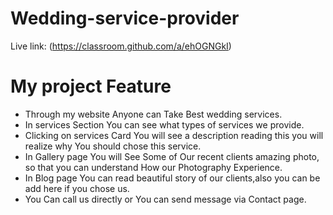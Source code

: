 # Wedding-service-provider

Live link: (https://classroom.github.com/a/ehOGNGkI)





# My project Feature
- Through my website Anyone can Take Best wedding services.
- In services Section You can see what types of services we provide.
- Clicking on services Card You will see a description reading this you will realize why You should chose this service.
- In Gallery page You will See Some of Our recent clients amazing photo, so that you can understand How our Photography Experience.
- In Blog page You can read beautiful story of our clients,also you can be add here if you chose us.
- You Can call us directly or You can send message via Contact page.